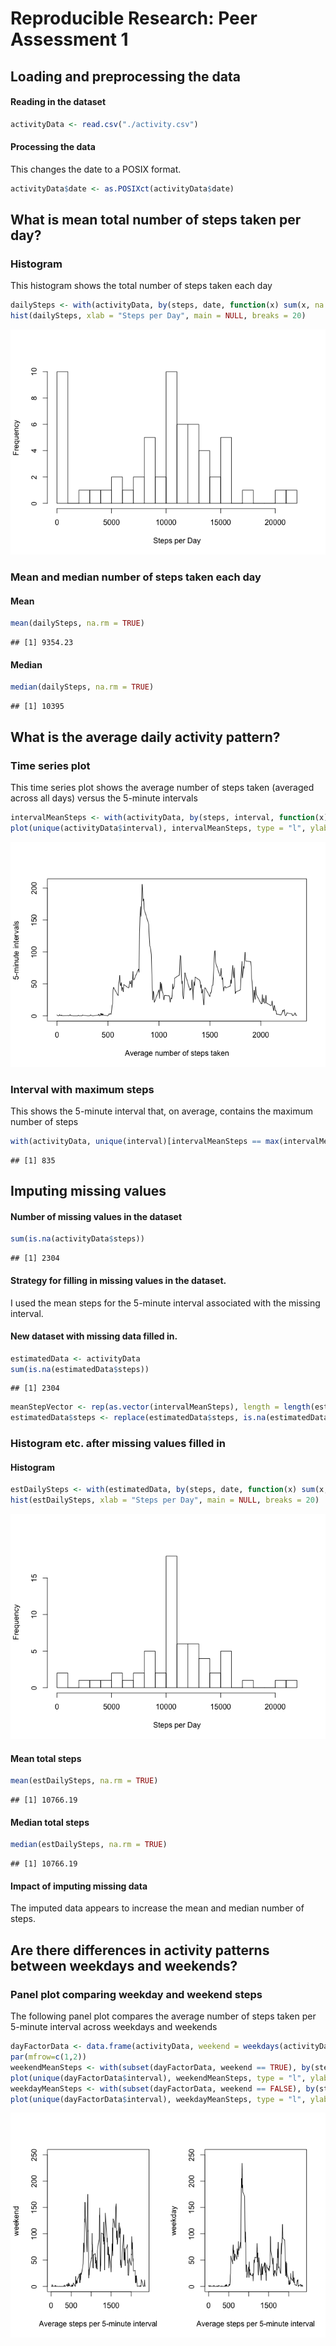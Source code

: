 # Reproducible Research: Peer Assessment 1


## Loading and preprocessing the data

#### Reading in the dataset


```r
activityData <- read.csv("./activity.csv")
```
#### Processing the data
This changes the date to a POSIX format.

```r
activityData$date <- as.POSIXct(activityData$date)
```


## What is mean total number of steps taken per day?

### Histogram 

This histogram shows the total number of steps taken each day


```r
dailySteps <- with(activityData, by(steps, date, function(x) sum(x, na.rm = TRUE)))
hist(dailySteps, xlab = "Steps per Day", main = NULL, breaks = 20)
```

![](PA1_template_files/figure-html/unnamed-chunk-3-1.png) 

### Mean and median number of steps taken each day
#### Mean

```r
mean(dailySteps, na.rm = TRUE)
```

```
## [1] 9354.23
```
#### Median

```r
median(dailySteps, na.rm = TRUE)
```

```
## [1] 10395
```


## What is the average daily activity pattern?

### Time series plot 

This time series plot shows the average number of steps taken (averaged across all days) versus the 5-minute intervals

```r
intervalMeanSteps <- with(activityData, by(steps, interval, function(x) mean(x, na.rm = TRUE)))
plot(unique(activityData$interval), intervalMeanSteps, type = "l", ylab = "5-minute intervals", xlab = "Average number of steps taken")
```

![](PA1_template_files/figure-html/unnamed-chunk-6-1.png) 

### Interval with maximum steps

This shows   the 5-minute interval that, on average, contains the maximum number of steps

```r
with(activityData, unique(interval)[intervalMeanSteps == max(intervalMeanSteps)])
```

```
## [1] 835
```


## Imputing missing values

#### Number of missing values in the dataset


```r
sum(is.na(activityData$steps))
```

```
## [1] 2304
```

#### Strategy for filling in missing values in the dataset. 

I used the mean steps for the 5-minute interval associated with the missing interval.

#### New dataset with missing data filled in.



```r
estimatedData <- activityData
sum(is.na(estimatedData$steps))
```

```
## [1] 2304
```

```r
meanStepVector <- rep(as.vector(intervalMeanSteps), length = length(estimatedData$steps))
estimatedData$steps <- replace(estimatedData$steps, is.na(estimatedData$steps), meanStepVector[is.na(estimatedData$steps)])
```

### Histogram etc. after missing values filled in
#### Histogram

```r
estDailySteps <- with(estimatedData, by(steps, date, function(x) sum(x, na.rm = TRUE)))
hist(estDailySteps, xlab = "Steps per Day", main = NULL, breaks = 20)
```

![](PA1_template_files/figure-html/unnamed-chunk-10-1.png) 

#### Mean total steps 


```r
mean(estDailySteps, na.rm = TRUE)
```

```
## [1] 10766.19
```
#### Median total steps

```r
median(estDailySteps, na.rm = TRUE)
```

```
## [1] 10766.19
```
#### Impact of imputing missing data
The imputed data appears to increase the mean and median number of steps. 


## Are there differences in activity patterns between weekdays and weekends?


### Panel plot comparing weekday and weekend steps

The following panel plot compares the average number of steps taken per 5-minute interval across weekdays and weekends

```r
dayFactorData <- data.frame(activityData, weekend = weekdays(activityData$date) %in% c("Saturday", "Sunday"))
par(mfrow=c(1,2))
weekendMeanSteps <- with(subset(dayFactorData, weekend == TRUE), by(steps, interval, function(x) mean(x, na.rm = TRUE)))
plot(unique(dayFactorData$interval), weekendMeanSteps, type = "l", ylab = "weekend", ylim = c(0, 250), xlab = "Average steps per 5-minute interval")
weekdayMeanSteps <- with(subset(dayFactorData, weekend == FALSE), by(steps, interval, function(x) mean(x, na.rm = TRUE)))
plot(unique(dayFactorData$interval), weekdayMeanSteps, type = "l", ylab = "weekday", xlab = "Average steps per 5-minute interval", ylim = c(0, 250))
```

![](PA1_template_files/figure-html/unnamed-chunk-13-1.png) 
